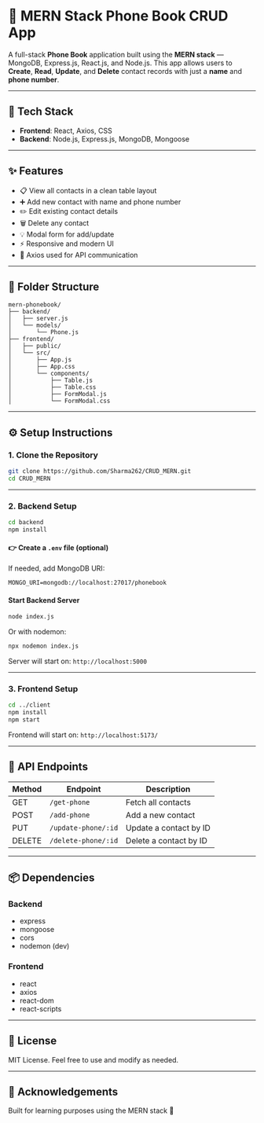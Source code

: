 # 📱 MERN Stack Phone Book CRUD App

A full-stack **Phone Book** application built using the **MERN stack** — MongoDB, Express.js, React.js, and Node.js. This app allows users to **Create**, **Read**, **Update**, and **Delete** contact records with just a **name** and **phone number**.

---

## 🔧 Tech Stack

- **Frontend**: React, Axios, CSS
- **Backend**: Node.js, Express.js, MongoDB, Mongoose

---

## ✨ Features

- 📋 View all contacts in a clean table layout
- ➕ Add new contact with name and phone number
- ✏️ Edit existing contact details
- 🗑️ Delete any contact
- 💡 Modal form for add/update
- ⚡ Responsive and modern UI
- 🔗 Axios used for API communication

---

## 📁 Folder Structure

```
mern-phonebook/
├── backend/
│   ├── server.js
│   └── models/
│       └── Phone.js
├── frontend/
│   ├── public/
│   └── src/
│       ├── App.js
│       ├── App.css
│       └── components/
│           ├── Table.js
│           ├── Table.css
│           ├── FormModal.js
│           └── FormModal.css
```

---

## ⚙️ Setup Instructions

### 1. Clone the Repository

```bash
git clone https://github.com/Sharma262/CRUD_MERN.git
cd CRUD_MERN
```

---

### 2. Backend Setup

```bash
cd backend
npm install
```

#### 👉 Create a `.env` file (optional)

If needed, add MongoDB URI:

```
MONGO_URI=mongodb://localhost:27017/phonebook
```

#### Start Backend Server

```bash
node index.js
```

Or with nodemon:

```bash
npx nodemon index.js
```

Server will start on: `http://localhost:5000`

---

### 3. Frontend Setup

```bash
cd ../client
npm install
npm start
```

Frontend will start on: `http://localhost:5173/`

---

## 🔗 API Endpoints

| Method | Endpoint                        | Description              |
|--------|----------------------------------|--------------------------|
| GET    | `/get-phone`                    | Fetch all contacts       |
| POST   | `/add-phone`                    | Add a new contact        |
| PUT    | `/update-phone/:id`            | Update a contact by ID   |
| DELETE | `/delete-phone/:id`            | Delete a contact by ID   |

---

## 📦 Dependencies

### Backend

- express
- mongoose
- cors
- nodemon (dev)

### Frontend

- react
- axios
- react-dom
- react-scripts

---

## 📜 License

MIT License. Feel free to use and modify as needed.

---

## 🙌 Acknowledgements

Built for learning purposes using the MERN stack 🚀
